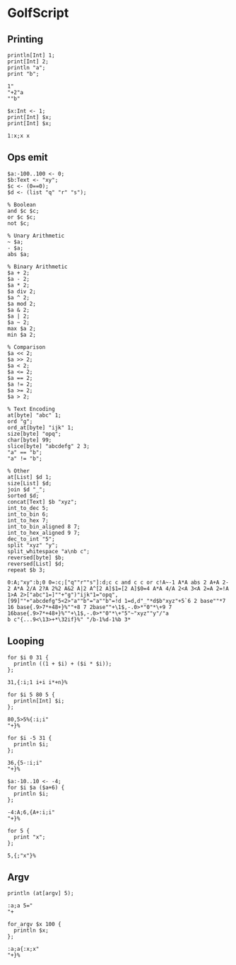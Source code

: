 # GolfScript

## Printing

```polygolf
println[Int] 1;
print[Int] 2;
println "a";
print "b";
```

```golfscript nogolf
1"
"+2"a
""b"
```

```polygolf
$x:Int <- 1;
print[Int] $x;
print[Int] $x;
```

```golfscript nogolf
1:x;x x
```

## Ops emit

```polygolf
$a:-100..100 <- 0;
$b:Text <- "xy";
$c <- (0==0);
$d <- (list "q" "r" "s");

% Boolean
and $c $c;
or $c $c;
not $c;

% Unary Arithmetic
~ $a;
- $a;
abs $a;

% Binary Arithmetic
$a + 2;
$a - 2;
$a * 2;
$a div 2;
$a ^ 2;
$a mod 2;
$a & 2;
$a | 2;
$a ~ 2;
max $a 2;
min $a 2;

% Comparison
$a << 2;
$a >> 2;
$a < 2;
$a <= 2;
$a == 2;
$a != 2;
$a >= 2;
$a > 2;

% Text Encoding
at[byte] "abc" 1;
ord "g";
ord_at[byte] "ijk" 1;
size[byte] "opq";
char[byte] 99;
slice[byte] "abcdefg" 2 3;
"a" == "b";
"a" != "b";

% Other
at[List] $d 1;
size[List] $d;
join $d "_";
sorted $d;
concat[Text] $b "xyz";
int_to_dec 5;
int_to_bin 6;
int_to_hex 7;
int_to_bin_aligned 8 7;
int_to_hex_aligned 9 7;
dec_to_int "5";
split "xyz" "y";
split_whitespace "a\nb c";
reversed[byte] $b;
reversed[List] $d;
repeat $b 3;

```

```golfscript nogolf
0:A;"xy":b;0 0=:c;["q""r""s"]:d;c c and c c or c!A~-1 A*A abs 2 A+A 2- 2 A*A 2/A 2?A 2%2 A&2 A|2 A^[2 A]$1=[2 A]$0=4 A*A 4/A 2<A 3<A 2=A 2=!A 1>A 2>["abc"1=]""+"g")"ijk"1="opq",[99]""+"abcdefg"5<2>"a""b"="a""b"=!d 1=d,d"_"*d$b"xyz"+5`6 2 base""*7 16 base{.9>7*+48+}%""+8 7 2base""+\1$,-.0>*"0"*\+9 7 16base{.9>7*+48+}%""+\1$,-.0>*"0"*\+"5"~"xyz""y"/"a
b c"{...9<\13>+*\32if}%" "/b-1%d-1%b 3*
```

## Looping

```polygolf
for $i 0 31 {
  println ((1 + $i) + ($i * $i));
};
```

```golfscript bytes
31,{:i;1 i+i i*+n}%
```

```polygolf
for $i 5 80 5 {
  println[Int] $i;
};
```

```golfscript nogolf
80,5>5%{:i;i"
"+}%
```

```polygolf
for $i -5 31 {
  println $i;
};
```

```golfscript nogolf
36,{5-:i;i"
"+}%
```

```polygolf
$a:-10..10 <- -4;
for $i $a ($a+6) {
  println $i;
};
```

```golfscript nogolf
-4:A;6,{A+:i;i"
"+}%
```

```polygolf
for 5 {
  print "x";
};
```

```golfscript nogolf
5,{;"x"}%
```

## Argv

```polygolf
println (at[argv] 5);
```

```golfscript nogolf
:a;a 5="
"+
```

```polygolf
for_argv $x 100 {
  println $x;
};
```

```golfscript nogolf
:a;a{:x;x"
"+}%
```

